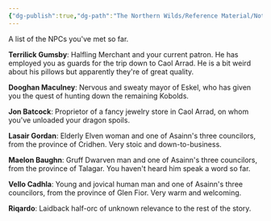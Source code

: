 ```yaml
---
{"dg-publish":true,"dg-path":"The Northern Wilds/Reference Material/Notable NPCs.md","permalink":"/the-northern-wilds/reference-material/notable-np-cs/","tags":["TTRPG/Campaigns/Northern-Wilds","Journal"]}
---
```


A list of the NPCs you've met so far.

**Terrilick Gumsby**: Halfling Merchant and your current patron. He has employed you as guards for the trip down to Caol Arrad. He is a bit weird about his pillows but apparently they're of great quality.

**Dooghan Maculney**: Nervous and sweaty mayor of Eskel, who has given you the quest of hunting down the remaining Kobolds.

**Jon Batcock**: Proprietor of a fancy jewelry store in Caol Arrad, on whom you've unloaded your dragon spoils.

**Lasair Gordan**: Elderly Elven woman and one of Asainn's three councilors, from the province of Cridhen. Very stoic and down-to-business.

**Maelon Baughn**: Gruff Dwarven man and one of Asainn's three councilors, from the province of Talagar. You haven't heard him speak a word so far.

**Vello Cadhla**: Young and jovical human man and one of Asainn's three councilors, from the province of Glen Fior. Very warm and welcoming.

**Riqardo**: Laidback half-orc of unknown relevance to the rest of the story.